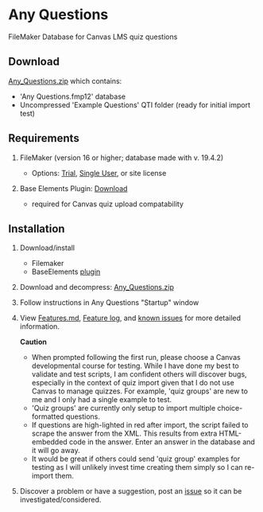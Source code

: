 # Any Questions
FileMaker Database for Canvas LMS quiz questions

## Download
[Any_Questions.zip](Any_Questions.zip) which contains:<br />
* 'Any Questions.fmp12' database<br />
* Uncompressed 'Example Questions' QTI folder (ready for initial import test)<br />


## Requirements

1) FileMaker (version 16 or higher; database made with v. 19.4.2)
	* Options: [Trial](https://www.claris.com/trial/ "Claris FileMaker"), [Single User](https://store.claris.com/individuals "Claris FileMaker"), or site license

2) Base Elements Plugin: [Download](https://docs.baseelementsplugin.com/article/522-downloads)
	* required for Canvas quiz upload compatability

## Installation

1. Download/install
	* Filemaker
	* BaseElements [plugin](https://docs.baseelementsplugin.com/article/522-downloads "BaseElements")

2. Download and decompress: [Any_Questions.zip](Any_Questions.zip)<br />

3. Follow instructions in Any Questions "Startup" window

4. View [Features.md](Features.md), [Feature log](feature_log.pdf), and [known issues](known_issues.md) for more detailed information.

	**Caution** <br />
	* When prompted following the first run, please choose a Canvas developmental course for testing. While I have done my best to validate and test scripts, I am confident others will discover bugs, especially in the context of quiz import given that I do not use Canvas to manage quizzes. For example, 'quiz groups' are new to me and I only had a single example to test. <br />
	* 'Quiz groups' are currently only setup to import multiple choice-formatted questions.
	* If questions are high-lighted in red after import, the script failed to scrape the answer from the XML. This results from extra HTML-embedded code in the answer. Enter an answer in the database and it will go away. 
	* It would be great if others could send 'quiz group' examples for testing as I will unlikely invest time creating them simply so I can re-import them.

5. Discover a problem or have a suggestion, post an [issue](https://github.com/question-db/Any-Questions/issues) so it can be investigated/considered.

